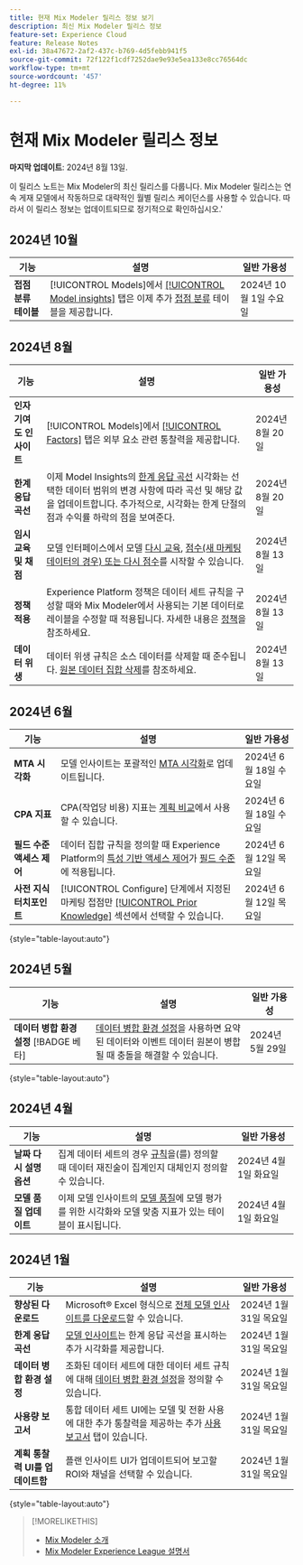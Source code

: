 ```yaml
---
title: 현재 Mix Modeler 릴리스 정보 보기
description: 최신 Mix Modeler 릴리스 정보
feature-set: Experience Cloud
feature: Release Notes
exl-id: 38a47672-2af2-437c-b769-4d5febb941f5
source-git-commit: 72f122f1cdf7252dae9e93e5ea133e8cc76564dc
workflow-type: tm+mt
source-wordcount: '457'
ht-degree: 11%

---
```


# 현재 Mix Modeler 릴리스 정보

**마지막 업데이트**: 2024년 8월 13일.

이 릴리스 노트는 Mix Modeler의 최신 릴리스를 다룹니다. Mix Modeler 릴리스는 연속 게재 모델에서 작동하므로 대략적인 월별 릴리스 케이던스를 사용할 수 있습니다. 따라서 이 릴리스 정보는 업데이트되므로 정기적으로 확인하십시오.&#39;

## 2024년 10월

| 기능 | 설명 | 일반 가용성 |
|---|---|---|
| **접점 분류 테이블** | [!UICONTROL Models]에서 [[!UICONTROL Model insights]](/help/models/insights.md#factors) 탭은 이제 추가 [접점 분류](../models/insights.md#touchpoint-breakdown) 테이블을 제공합니다. | 2024년 10월 1일 수요일 |

## 2024년 8월

| 기능 | 설명 | 일반 가용성 |
|---|---|---|
| **인자 기여도 인사이트** | [!UICONTROL Models]에서 [[!UICONTROL Factors]](/help/models/insights.md#factors) 탭은 외부 요소 관련 통찰력을 제공합니다. | 2024년 8월 20일 |
| **한계 응답 곡선** | 이제 Model Insights의 [한계 응답 곡선](/help/models/insights.md#model-insights-1) 시각화는 선택한 데이터 범위의 변경 사항에 따라 곡선 및 해당 값을 업데이트합니다. 추가적으로, 시각화는 한계 단절의 점과 수익률 하락의 점을 보여준다. | 2024년 8월 20일 |
| **임시 교육 및 채점** | 모델 인터페이스에서 모델 [다시 교육](/help/models/overview.md#re-train), [점수(새 마케팅 데이터의 경우) 또는 다시 점수](/help/models/overview.md#score-or-re-score)를 시작할 수 있습니다. | 2024년 8월 13일 |
| **정책 적용** | Experience Platform 정책은 데이터 세트 규칙을 구성할 때와 Mix Modeler에서 사용되는 기본 데이터로 레이블을 수정할 때 적용됩니다. 자세한 내용은 [정책](../data-governance/policies.md)을 참조하세요. | 2024년 8월 13일 |
| **데이터 위생** | 데이터 위생 규칙은 소스 데이터를 삭제할 때 준수됩니다. [원본 데이터 집합 삭제](../harmonize-data/dataset-rules.md#delete-a-source-dataset)를 참조하세요. | 2024년 8월 13일 |

## 2024년 6월

| 기능 | 설명 | 일반 가용성 |
|---|---|---|
| **MTA 시각화** | 모델 인사이트는 포괄적인 [MTA 시각화](../models/insights.md#attribution)로 업데이트됩니다. | 2024년 6월 18일 수요일 |
| **CPA 지표** | CPA(작업당 비용) 지표는 [계획 비교](../plans/compare.md)에서 사용할 수 있습니다. | 2024년 6월 18일 수요일 |
| **필드 수준 액세스 제어** | 데이터 집합 규칙을 정의할 때 Experience Platform의 [특성 기반 액세스 제어](https://experienceleague.adobe.com/en/docs/experience-platform/access-control/abac/overview)가 [필드 수준](../harmonize-data/dataset-rules.md#field-level-access-control)에 적용됩니다. | 2024년 6월 12일 목요일 |
| **사전 지식 터치포인트** | [!UICONTROL Configure] 단계에서 지정된 마케팅 접점만 [[!UICONTROL Prior Knowledge]](../models/create.md) 섹션에서 선택할 수 있습니다. | 2024년 6월 12일 목요일 |

{style="table-layout:auto"}

## 2024년 5월

| 기능 | 설명 | 일반 가용성 |
|---|---|---|
| **데이터 병합 환경 설정** [!BADGE 베타] | [데이터 병합 환경 설정](../harmonize-data/dataset-rules.md#data-merge-preferences)을 사용하면 요약된 데이터와 이벤트 데이터 원본이 병합될 때 충돌을 해결할 수 있습니다. | 2024년 5월 29일 |

{style="table-layout:auto"}




## 2024년 4월

| 기능 | 설명 | 일반 가용성 |
|---|---|---|
| **날짜 다시 설명 옵션** | 집계 데이터 세트의 경우 [규칙](../harmonize-data/dataset-rules.md)을(를) 정의할 때 데이터 재진술이 집계인지 대체인지 정의할 수 있습니다. | 2024년 4월 1일 화요일 |
| **모델 품질 업데이트** | 이제 모델 인사이트의 [모델 품질](/help/models/insights.md)에 모델 평가를 위한 시각화와 모델 맞춤 지표가 있는 테이블이 표시됩니다. | 2024년 4월 1일 화요일 |


## 2024년 1월

| 기능 | 설명 | 일반 가용성 |
|---|---|---|
| **향상된 다운로드** | Microsoft® Excel 형식으로 [전체 모델 인사이트를 다운로드](../models/insights.md)할 수 있습니다. | 2024년 1월 31일 목요일 |
| **한계 응답 곡선** | [모델 인사이트](../models/insights.md)는 한계 응답 곡선을 표시하는 추가 시각화를 제공합니다. | 2024년 1월 31일 목요일 |
| **데이터 병합 환경 설정** | 조화된 데이터 세트에 대한 데이터 세트 규칙에 대해 [데이터 병합 환경 설정](../harmonize-data/dataset-rules.md#data-merge-preferences)을 정의할 수 있습니다. | 2024년 1월 31일 목요일 |
| **사용량 보고서** | 통합 데이터 세트 UI에는 모델 및 전환 사용에 대한 추가 통찰력을 제공하는 추가 [사용 보고서](../harmonize-data/usage-report.md) 탭이 있습니다. | 2024년 1월 31일 목요일 |
| **계획 통찰력 UI를 업데이트함** | 플랜 인사이트 UI가 업데이트되어 보고할 ROI와 채널을 선택할 수 있습니다. | 2024년 1월 31일 목요일 |

{style="table-layout:auto"}


>[!MORELIKETHIS]
>
>* [Mix Modeler 소개](https://business.adobe.com/products/experience-platform/planning-and-measurement.html)
>* [Mix Modeler Experience League 설명서](https://experienceleague.adobe.com/ko/docs/mix-modeler)
